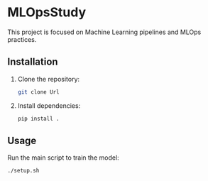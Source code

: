 # MLOpsStudy

This project is focused on Machine Learning pipelines and MLOps practices.

## Installation

1. Clone the repository:
    ```bash
    git clone Url
    ```

2. Install dependencies:
    ```bash
    pip install .
    ```

## Usage

Run the main script to train the model:
```bash
./setup.sh

